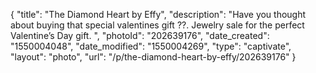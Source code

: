 {
    "title": "The Diamond Heart by Effy",
    "description": "Have you thought about buying that special valentines gift ??. Jewelry sale for the perfect Valentine’s Day gift. ",
    "photoId": "202639176",
    "date_created": "1550004048",
    "date_modified": "1550004269",
    "type": "captivate",
    "layout": "photo",
    "url": "\/p\/the-diamond-heart-by-effy\/202639176"
}